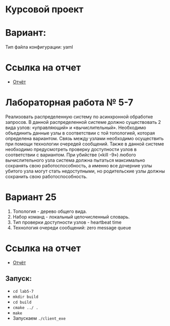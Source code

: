 # Курсовой проект

# Вариант:
Тип файла конфигурации: yaml

# Ссылка на отчет
- [Отчёт](https://docs.google.com/document/d/1dERlmWumxFXfXgWbYhdP8XfGf2BjPCrFBjIgY8Sr_TY/edit?usp=sharing)


# Лабораторная работа № 5-7

Реализовать распределенную систему по асинхронной обработке запросов. В данной распределенной системе должно существовать 2 вида узлов: «управляющий» и «вычислительный». Необходимо объединить данные узлы в соответствии с той топологией, которая определена вариантом. Связь между узлами необходимо осуществить при помощи технологии очередей сообщений. Также в данной системе необходимо предусмотреть проверку доступности узлов в соответствии с вариантом. При убийстве («kill -9») любого вычислительного узла система должна пытаться максимально сохранять свою работоспособность, а именно все дочерние узлы убитого узла могут стать недоступными, но родительские узлы должны сохранить свою работоспособность. 

# Вариант 25    

1. Топология - дерево общего вида.
2. Набор команд - локальный целочисленный словарь.
3. Тип проверки доступности узлов - heartbeat time
4. Технология очереди сообщений: zero message queue


# Ссылка на отчет
- [Отчёт](https://docs.google.com/document/d/1tHzIaSzQ_1XU-Pon3RTI0i2OBZv1cy5UYxs7DtwJx1I/edit?usp=sharing)

## Запуск: 

- `cd lab5-7`
- `mkdir build`
- `cd build`
- `cmake ../ .`
- `make`
- Запускаем `./client_exe`
